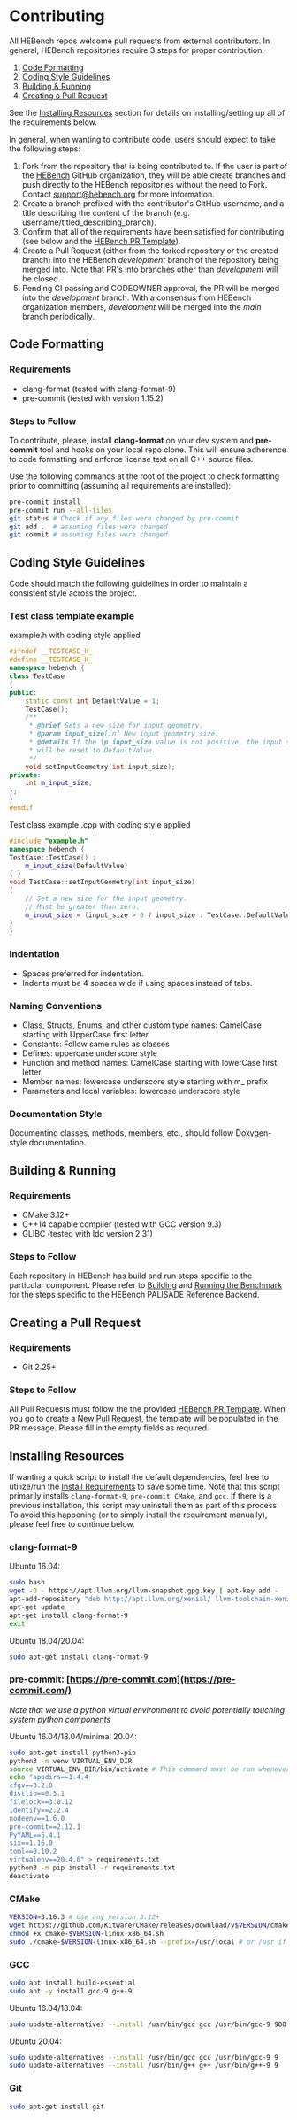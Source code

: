 # Contributing

All HEBench repos welcome pull requests from external contributors. In general, HEBench repositories require 3 steps for proper contribution:

1. [Code Formatting](#formatting)
2. [Coding Style Guidelines](#codingstyle)
3. [Building & Running](#building-and-running)
4. [Creating a Pull Request](#pull-request-template)

See the [Installing Resources](#resources) section for details on installing/setting up all of the requirements below.

In general, when wanting to contribute code, users should expect to take the following steps:
1. Fork from the repository that is being contributed to. If the user is part of the [HEBench](https://github.com/hebench) GitHub organization, they will be able create branches and push directly to the HEBench repositories without the need to Fork. Contact support@hebench.org for more information.
2.  Create a branch prefixed with the contributor's GitHub username, and a title describing the content of the branch (e.g. username/titled_describing_branch).
3.  Confirm that all of the requirements have been satisfied for contributing (see below and the [HEBench PR Template](https://github.com/hebench/reference-palisade-backend/blob/main/.github/PULL_REQUEST_TEMPLATE.md)).
4.  Create a Pull Request (either from the forked repository or the created branch) into the HEBench *development* branch of the repository being merged into. Note that PR's into branches other than *development* will be closed.
5.  Pending CI passing and CODEOWNER approval, the PR will be merged into the *development* branch. With a consensus from HEBench organization members, *development* will be merged into the *main* branch periodically.

## Code Formatting <a name="formatting"></a>

### Requirements
- clang-format (tested with clang-format-9)
- pre-commit (tested with version 1.15.2)

### Steps to Follow
To contribute, please, install **clang-format** on your dev system and **pre-commit** tool and hooks on your local repo clone. This will ensure adherence to code formatting and enforce license text on all C++ source files.

Use the following commands at the root of the project to check formatting prior to committing (assuming all requirements are installed):
```bash
pre-commit install
pre-commit run --all-files
git status # Check if any files were changed by pre-commit
git add .  # assuming files were changed
git commit # assuming files were changed
```
## Coding Style Guidelines <a name="codingstyle"></a>
Code should match the following guidelines in order to maintain a consistent style across the project.

### Test class template example

example.h with coding style applied
```cpp
#ifndef __TESTCASE_H_
#define __TESTCASE_H_
namespace hebench {
class TestCase
{
public:
    static const int DefaultValue = 1;
    TestCase();
    /**
     * @brief Sets a new size for input geometry.
     * @param input_size[in] New input geometry size.
     * @details If the \p input_size value is not positive, the input size
     * will be reset to DefaultValue.
     */
    void setInputGeometry(int input_size);
private:
    int m_input_size;
};
}
#endif
```
Test class example .cpp with coding style applied
```cpp
#include "example.h"
namespace hebench {
TestCase::TestCase() :
    m_input_size(DefaultValue)
{ }
void TestCase::setInputGeometry(int input_size)
{
    // Set a new size for the input geometry.
    // Must be greater than zero.
    m_input_size = (input_size > 0 ? input_size : TestCase::DefaultValue);
}
}
```
### Indentation
 - Spaces preferred for indentation.
 - Indents must be 4 spaces wide if using spaces instead of tabs.

### Naming Conventions
 - Class, Structs, Enums, and other custom type names: CamelCase starting with UpperCase first letter
 - Constants: Follow same rules as classes
 - Defines: uppercase underscore style
 - Function and method names: CamelCase starting with lowerCase first letter
 - Member names: lowercase underscore style starting with m_ prefix
 - Parameters and local variables: lowercase underscore style

### Documentation Style
Documenting classes, methods, members, etc., should follow Doxygen-style documentation.

## Building & Running <a name="building-and-running"></a>

### Requirements
- CMake 3.12+
- C++14 capable compiler (tested with GCC version 9.3)
- GLIBC (tested with ldd version 2.31)

### Steps to Follow
Each repository in HEBench has build and run steps specific to the particular component. Please refer to [Building](https://github.com/hebench/reference-palisade-backend#building) and [Running the Benchmark](https://github.com/hebench/reference-palisade-backend#running-the-benchmark) for the steps specific to the HEBench PALISADE Reference Backend.

## Creating a Pull Request <a name="pull-request-template"></a>

### Requirements
- Git 2.25+

### Steps to Follow
All Pull Requests must follow the the provided [HEBench PR Template](https://github.com/hebench/reference-palisade-backend/blob/main/.github/PULL_REQUEST_TEMPLATE.md). When you go to create a [New Pull Request](https://github.com/hebench/reference-palisade-backend/compare), the template will be populated in the PR message. Please fill in the empty fields as required.

## Installing Resources <a name="resources"></a>

If wanting a quick script to install the default dependencies, feel free to utilize/run the [Install Requirements](.github/workflows/install-requirements.sh) to save some time. Note that this script primarily installs `clang-format-9`, `pre-commit`, `CMake`, and `gcc`. If there is a previous installation, this script may uninstall them as part of this process. To avoid this happening (or to simply install the requirement manually), please feel free to continue below.

### clang-format-9
Ubuntu 16.04:
```bash
sudo bash
wget -O - https://apt.llvm.org/llvm-snapshot.gpg.key | apt-key add -
apt-add-repository "deb http://apt.llvm.org/xenial/ llvm-toolchain-xenial-9 main"
apt-get update
apt-get install clang-format-9
exit
```

Ubuntu 18.04/20.04:
```bash
sudo apt-get install clang-format-9
```

### pre-commit: [https://pre-commit.com](https://pre-commit.com/)
*Note that we use a python virtual environment to avoid potentially touching system python components*

Ubuntu 16.04/18.04/minimal 20.04:
```bash
sudo apt-get install python3-pip
python3 -m venv VIRTUAL_ENV_DIR
source VIRTUAL_ENV_DIR/bin/activate # This command must be run whenever using pre-commit
echo "appdirs==1.4.4
cfgv==3.2.0
distlib==0.3.1
filelock==3.0.12
identify==2.2.4
nodeenv==1.6.0
pre-commit==2.12.1
PyYAML==5.4.1
six==1.16.0
toml==0.10.2
virtualenv==20.4.6" > requirements.txt
python3 -m pip install -r requirements.txt
deactivate
```

### CMake
```bash
VERSION=3.16.3 # Use any version 3.12+
wget https://github.com/Kitware/CMake/releases/download/v$VERSION/cmake-$VERSION-linux-x86_64.sh
chmod +x cmake-$VERSION-linux-x86_64.sh
sudo ./cmake-$VERSION-linux-x86_64.sh --prefix=/usr/local # or /usr if not using local hierarchy
```

### GCC
```bash
sudo apt install build-essential
sudo apt -y install gcc-9 g++-9
```
Ubuntu 16.04/18.04:
```bash
sudo update-alternatives --install /usr/bin/gcc gcc /usr/bin/gcc-9 900 --slave /usr/bin/g++ g++ /usr/bin/g++-9
```
Ubuntu 20.04:
```bash
sudo update-alternatives --install /usr/bin/gcc gcc /usr/bin/gcc-9 9
sudo update-alternatives --install /usr/bin/g++ g++ /usr/bin/g++-9 9
```

### Git
```bash
sudo apt-get install git
```


